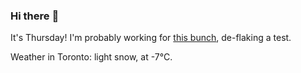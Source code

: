 ### Hi there :wave:

It's Thursday! I'm probably working for [this bunch](https://github.com/kohofinancial), de-flaking a test.

Weather in Toronto: light snow, at -7°C.
